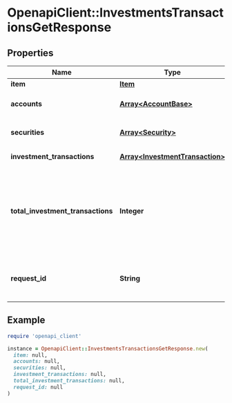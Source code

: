 # OpenapiClient::InvestmentsTransactionsGetResponse

## Properties

| Name | Type | Description | Notes |
| ---- | ---- | ----------- | ----- |
| **item** | [**Item**](Item.md) |  |  |
| **accounts** | [**Array&lt;AccountBase&gt;**](AccountBase.md) | The accounts for which transaction history is being fetched. |  |
| **securities** | [**Array&lt;Security&gt;**](Security.md) | All securities for which there is a corresponding transaction being fetched. |  |
| **investment_transactions** | [**Array&lt;InvestmentTransaction&gt;**](InvestmentTransaction.md) | The transactions being fetched |  |
| **total_investment_transactions** | **Integer** | The total number of transactions available within the date range specified. If &#x60;total_investment_transactions&#x60; is larger than the size of the &#x60;transactions&#x60; array, more transactions are available and can be fetched via manipulating the &#x60;offset&#x60; parameter.&#39; |  |
| **request_id** | **String** | A unique identifier for the request, which can be used for troubleshooting. This identifier, like all Plaid identifiers, is case sensitive. |  |

## Example

```ruby
require 'openapi_client'

instance = OpenapiClient::InvestmentsTransactionsGetResponse.new(
  item: null,
  accounts: null,
  securities: null,
  investment_transactions: null,
  total_investment_transactions: null,
  request_id: null
)
```

